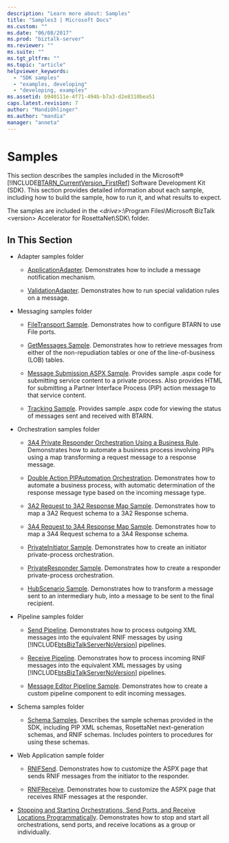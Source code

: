 ```yaml
---
description: "Learn more about: Samples"
title: "Samples3 | Microsoft Docs"
ms.custom: ""
ms.date: "06/08/2017"
ms.prod: "biztalk-server"
ms.reviewer: ""
ms.suite: ""
ms.tgt_pltfrm: ""
ms.topic: "article"
helpviewer_keywords: 
  - "SDK samples"
  - "examples, developing"
  - "developing, examples"
ms.assetid: b940111e-4f71-494b-b7a3-d2e8310bea51
caps.latest.revision: 7
author: "MandiOhlinger"
ms.author: "mandia"
manager: "anneta"
---
```

# Samples
This section describes the samples included in the Microsoft® [!INCLUDE[BTARN_CurrentVersion_FirstRef](../../includes/btarn-currentversion-firstref-md.md)] Software Development Kit (SDK). This section provides detailed information about each sample, including how to build the sample, how to run it, and what results to expect.  

 The samples are included in the \<*drive*\>:\Program Files\\Microsoft  BizTalk \<version\> Accelerator for RosettaNet\SDK\ folder.  

## In This Section  

- Adapter samples folder  

  -   [ApplicationAdapter](../../adapters-and-accelerators/accelerator-rosettanet/applicationadapter.md). Demonstrates how to include a message notification mechanism.  

  -   [ValidationAdapter](../../adapters-and-accelerators/accelerator-rosettanet/validationadapter.md). Demonstrates how to run special validation rules on a message.  

- Messaging samples folder  

  -   [FileTransport Sample](../../adapters-and-accelerators/accelerator-rosettanet/filetransport-sample.md). Demonstrates how to configure BTARN to use File ports.  

  -   [GetMessages Sample](../../adapters-and-accelerators/accelerator-rosettanet/getmessages-sample.md). Demonstrates how to retrieve messages from either of the non-repudiation tables or one of the line-of-business (LOB) tables.  

  -   [Message Submission ASPX Sample](../../adapters-and-accelerators/accelerator-rosettanet/message-submission-aspx-sample.md). Provides sample .aspx code for submitting service content to a private process. Also provides HTML for submitting a Partner Interface Process (PIP) action message to that service content.  

  -   [Tracking Sample](../../adapters-and-accelerators/accelerator-rosettanet/tracking-sample.md). Provides sample .aspx code for viewing the status of messages sent and received with BTARN.  

- Orchestration samples folder  

  -   [3A4 Private Responder Orchestration Using a Business Rule](../../adapters-and-accelerators/accelerator-rosettanet/3a4-private-responder-orchestration-using-a-business-rule.md). Demonstrates how to automate a business process involving PIPs using a map transforming a request message to a response message.  

  -   [Double Action PIPAutomation Orchestration](../../adapters-and-accelerators/accelerator-rosettanet/double-action-pipautomation-orchestration.md). Demonstrates how to automate a business process, with automatic determination of the response message type based on the incoming message type.  

  -   [3A2 Request to 3A2 Response Map Sample](../../adapters-and-accelerators/accelerator-rosettanet/3a2-request-to-3a2-response-map-sample.md). Demonstrates how to map a 3A2 Request schema to a 3A2 Response schema.  

  -   [3A4 Request to 3A4 Response Map Sample](../../adapters-and-accelerators/accelerator-rosettanet/3a4-request-to-3a4-response-map-sample.md). Demonstrates how to map a 3A4 Request schema to a 3A4 Response schema.  

  -   [PrivateInitiator Sample](../../adapters-and-accelerators/accelerator-rosettanet/privateinitiator-sample.md). Demonstrates how to create an initiator private-process orchestration.  

  -   [PrivateResponder Sample](../../adapters-and-accelerators/accelerator-rosettanet/privateresponder-sample.md). Demonstrates how to create a responder private-process orchestration.  

  -   [HubScenario Sample](../../adapters-and-accelerators/accelerator-rosettanet/hubscenario-sample.md). Demonstrates how to transform a message sent to an intermediary hub, into a message to be sent to the final recipient.  

- Pipeline samples folder  

  - [Send Pipeline](../../adapters-and-accelerators/accelerator-rosettanet/send-pipeline.md). Demonstrates how to process outgoing XML messages into the equivalent RNIF messages by using [!INCLUDE[btsBizTalkServerNoVersion](../../includes/btsbiztalkservernoversion-md.md)] pipelines.  

  - [Receive Pipeline](../../adapters-and-accelerators/accelerator-rosettanet/receive-pipeline.md). Demonstrates how to process incoming RNIF messages into the equivalent XML messages by using [!INCLUDE[btsBizTalkServerNoVersion](../../includes/btsbiztalkservernoversion-md.md)] pipelines.  

  - [Message Editor Pipeline Sample](../../adapters-and-accelerators/accelerator-rosettanet/message-editor-pipeline-sample.md). Demonstrates how to create a custom pipeline component to edit incoming messages.  

- Schema samples folder  

  -   [Schema Samples](../../adapters-and-accelerators/accelerator-rosettanet/schema-samples.md). Describes the sample schemas provided in the SDK, including PIP XML schemas, RosettaNet next-generation schemas, and RNIF schemas. Includes pointers to procedures for using these schemas.  

- Web Application sample folder  

  -   [RNIFSend](../../adapters-and-accelerators/accelerator-rosettanet/rnifsend.md). Demonstrates how to customize the ASPX page that sends RNIF messages from the initiator to the responder.  

  -   [RNIFReceive](../../adapters-and-accelerators/accelerator-rosettanet/rnifreceive.md). Demonstrates how to customize the ASPX page that receives RNIF messages at the responder.  

- [Stopping and Starting Orchestrations, Send Ports, and Receive Locations Programmatically](../../adapters-and-accelerators/accelerator-rosettanet/code-to-stop-and-start-orchestrations-send-ports-and-receive-locations.md). Demonstrates how to stop and start all orchestrations, send ports, and receive locations as a group or individually.
